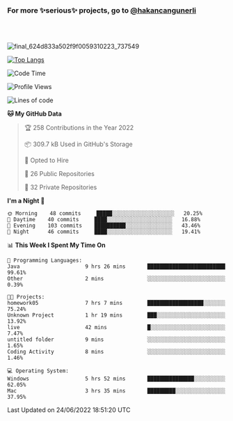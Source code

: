 ### For more ✨serious✨ projects, go to [@hakancangunerli](https://github.com/hakancangunerli)

<br>
<br>


![final_624d833a502f9f0059310223_737549](https://user-images.githubusercontent.com/33205097/161971799-9ce51eed-574a-4cab-ae73-ff67b8fa940f.gif)


[![Top Langs](https://github-readme-stats.vercel.app/api/top-langs/?username=63616e&layout=compact&hide=tex,html,shell,assembly,javascript,C&langs_count=6&exclude_repo=2015-csharp)](https://github.com/anuraghazra/github-readme-stats)


<!--START_SECTION:waka-->
![Code Time](http://img.shields.io/badge/Code%20Time-0%20secs-blue)

![Profile Views](http://img.shields.io/badge/Profile%20Views-0-blue)

![Lines of code](https://img.shields.io/badge/From%20Hello%20World%20I%27ve%20Written-192%20Thousand%20lines%20of%20code-blue)

**🐱 My GitHub Data** 

> 🏆 258 Contributions in the Year 2022
 > 
> 📦 309.7 kB Used in GitHub's Storage 
 > 
> 💼 Opted to Hire
 > 
> 📜 26 Public Repositories 
 > 
> 🔑 32 Private Repositories  
 > 
**I'm a Night 🦉** 

```text
🌞 Morning    48 commits     █████░░░░░░░░░░░░░░░░░░░░   20.25% 
🌆 Daytime    40 commits     ████░░░░░░░░░░░░░░░░░░░░░   16.88% 
🌃 Evening    103 commits    ██████████░░░░░░░░░░░░░░░   43.46% 
🌙 Night      46 commits     ████░░░░░░░░░░░░░░░░░░░░░   19.41%

```


📊 **This Week I Spent My Time On** 

```text
💬 Programming Languages: 
Java                     9 hrs 26 mins       █████████████████████████   99.61% 
Other                    2 mins              ░░░░░░░░░░░░░░░░░░░░░░░░░   0.39%

🐱‍💻 Projects: 
homework05               7 hrs 7 mins        ██████████████████░░░░░░░   75.24% 
Unknown Project          1 hr 19 mins        ███░░░░░░░░░░░░░░░░░░░░░░   13.92% 
live                     42 mins             █░░░░░░░░░░░░░░░░░░░░░░░░   7.47% 
untitled folder          9 mins              ░░░░░░░░░░░░░░░░░░░░░░░░░   1.65% 
Coding Activity          8 mins              ░░░░░░░░░░░░░░░░░░░░░░░░░   1.46%

💻 Operating System: 
Windows                  5 hrs 52 mins       ███████████████░░░░░░░░░░   62.05% 
Mac                      3 hrs 35 mins       █████████░░░░░░░░░░░░░░░░   37.95%

```


 Last Updated on 24/06/2022 18:51:20 UTC
<!--END_SECTION:waka-->


